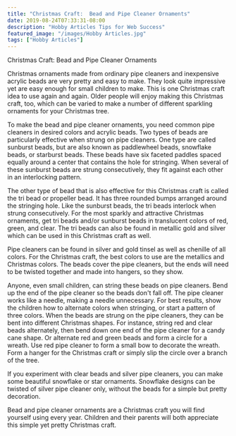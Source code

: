 ```yaml
---
title: "Christmas Craft:  Bead and Pipe Cleaner Ornaments"
date: 2019-08-24T07:33:31-08:00
description: "Hobby Articles Tips for Web Success"
featured_image: "/images/Hobby Articles.jpg"
tags: ["Hobby Articles"]
---
```


Christmas Craft:  Bead and Pipe Cleaner Ornaments

Christmas ornaments made from ordinary pipe cleaners and inexpensive acrylic beads are very pretty and easy to make.  They look quite impressive yet are easy enough for small children to make.  This is one Christmas craft idea to use again and again.  Older people will enjoy making this Christmas craft, too, which can be varied to make a number of different sparkling ornaments for your Christmas tree.

To make the bead and pipe cleaner ornaments, you need common pipe cleaners in desired colors and acrylic beads.  Two types of beads are particularly effective when strung on pipe cleaners.  One type are called sunburst beads, but are also known as paddlewheel beads, snowflake beads, or starburst beads.  These beads have six faceted paddles spaced equally around a center that contains the hole for stringing.  When several of these sunburst beads are strung consecutively, they fit against each other in an interlocking pattern.

The other type of bead that is also effective for this Christmas craft is called the tri bead or propeller bead.  It has three rounded bumps arranged around the stringing hole.  Like the sunburst beads, the tri beads interlock when strung consecutively.  For the most sparkly and attractive Christmas ornaments, get tri beads and/or sunburst beads in translucent colors of red, green, and clear.  The tri beads can also be found in metallic gold and silver which can be used in this Christmas craft as well.

Pipe cleaners can be found in silver and gold tinsel as well as chenille of all colors.  For the Christmas craft, the best colors to use are the metallics and Christmas colors.  The beads cover the pipe cleaners, but the ends will need to be twisted together and made into hangers, so they show.

Anyone, even small children, can string these beads on pipe cleaners.  Bend up the end of the pipe cleaner so the beads don't fall off.  The pipe cleaner works like a needle, making a needle unnecessary.  For best results, show the children how to alternate colors when stringing, or start a pattern of three colors.  When the beads are strung on the pipe cleaners, they can be bent into different Christmas shapes.  For instance, string red and clear beads alternately, then bend down one end of the pipe cleaner for a candy cane shape.  Or alternate red and green beads and form a circle for a wreath.  Use red pipe cleaner to form a small bow to decorate the wreath.  Form a hanger for the Christmas craft or simply slip the circle over a branch of the tree.

If you experiment with clear beads and silver pipe cleaners, you can make some beautiful snowflake or star ornaments.  Snowflake designs can be twisted of silver pipe cleaner only, without the beads for a simple but pretty decoration.

Bead and pipe cleaner ornaments are a Christmas craft you will find yourself using every year.  Children and their parents will both appreciate this simple yet pretty Christmas craft.
